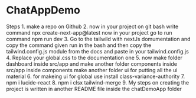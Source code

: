 # ChatAppDemo

Steps 
	1. make a repo on Github 
	2. now in your project on git bash write command 
		npx create-next-app@latest
	   now in your project go to run command 
	   	npm run dev
	3. Go to the tailwild with nextJs domumentation and copy the command given run in the bash 
	   and then copy the tailwind.config.js module from the docs and paste in your tailwind.config.js
	4. Replace your global.css to the documentation one
	5. now make folder dashboard inside src/app and make another folder components inside src/app inside components make another folder ui for putting all the ui material
	6. for makeing ui for global use install class-variance-authority 
	7. npm i lucide-react
	8. npm i clsx tailwind-merge
 	9. My steps on creating the project is written in another README file inside the chatDemoApp folder 
